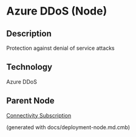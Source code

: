 # Azure DDoS (Node)
## Description
Protection against denial of service attacks

## Technology
Azure DDoS

## Parent Node
[Connectivity Subscription](../../../mybank/it-management/azure/connectivity-subscription.md)


(generated with docs/deployment-node.md.cmb)
